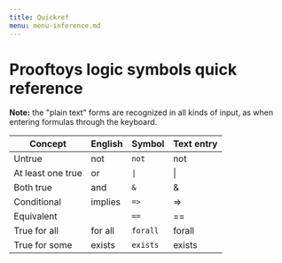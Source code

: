 ```yaml
---
title: Quickref
menu: menu-inference.md
---
```


# Prooftoys logic symbols quick reference

**Note:** the "plain text" forms are recognized in all kinds of input,
as when entering formulas through the keyboard.

| Concept           | English | Symbol        | Text entry |
| -----             | ------- | --------      | --------   |
| Untrue            | not     | `not`    | not        |
| At least one true | or      | `\|`     | \|         |
| Both true         | and     | `&`      | &          |
| Conditional       | implies | `=>`     | =>         |
| Equivalent        |         | `==`     | ==         |
| True for all      | for all | `forall` | forall     |
| True for some     | exists  | `exists` | exists     |

